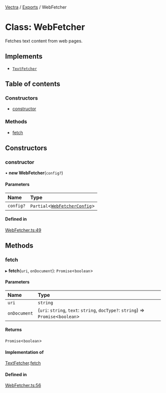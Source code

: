 [Vectra](../README.md) / [Exports](../modules.md) / WebFetcher

# Class: WebFetcher

Fetches text content from web pages.

## Implements

- [`TextFetcher`](../interfaces/TextFetcher.md)

## Table of contents

### Constructors

- [constructor](WebFetcher.md#constructor)

### Methods

- [fetch](WebFetcher.md#fetch)

## Constructors

### constructor

• **new WebFetcher**(`config?`)

#### Parameters

| Name | Type |
| :------ | :------ |
| `config?` | `Partial`\<[`WebFetcherConfig`](../interfaces/WebFetcherConfig.md)\> |

#### Defined in

[WebFetcher.ts:49](https://github.com/bartonmalow/vectra/blob/418123d/src/WebFetcher.ts#L49)

## Methods

### fetch

▸ **fetch**(`uri`, `onDocument`): `Promise`\<`boolean`\>

#### Parameters

| Name | Type |
| :------ | :------ |
| `uri` | `string` |
| `onDocument` | (`uri`: `string`, `text`: `string`, `docType?`: `string`) => `Promise`\<`boolean`\> |

#### Returns

`Promise`\<`boolean`\>

#### Implementation of

[TextFetcher](../interfaces/TextFetcher.md).[fetch](../interfaces/TextFetcher.md#fetch)

#### Defined in

[WebFetcher.ts:56](https://github.com/bartonmalow/vectra/blob/418123d/src/WebFetcher.ts#L56)
